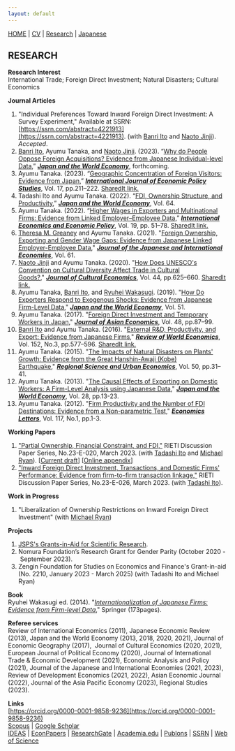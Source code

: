```yaml
---
layout: default
---
```


[HOME](/index.md) | [CV](/cv.md) | [Research](/research.md) | [Japanese](/japanese.md) 

[](#)

RESEARCH
--------


**Research Interest**  
International Trade; Foreign Direct Investment; Natural Disasters; Cultural Economics  

**Journal Articles**

1.  "Individual Preferences Toward Inward Foreign Direct Investment: A Survey Experiment," Available at SSRN: [https://ssrn.com/abstract=4221913](https://ssrn.com/abstract=4221913). (with [Banri Ito](https://sites.google.com/site/banriito/home/english) and [Naoto Jinji](http://www.econ.kyoto-u.ac.jp/~jinji/index_e.html)). _Accepted_.
1.  [Banri Ito](https://sites.google.com/site/banriito/home/english), Ayumu Tanaka, and [Naoto Jinji](http://www.econ.kyoto-u.ac.jp/~jinji/index_e.html). (2023). “[Why do People Oppose Foreign Acquisitions? Evidence from Japanese Individual-level Data](https://doi.org/10.1016/j.japwor.2023.101187),” **_[Japan and the World Economy](https://www.sciencedirect.com/journal/japan-and-the-world-economy)_**, forthcoming.
1.  Ayumu Tanaka. (2023). “[Geographic Concentration of Foreign Visitors: Evidence from Japan](https://doi.org/10.1007/s42495-022-00099-0),” **_[International Journal of Economic Policy Studies](https://link.springer.com/journal/42495)_**, Vol. 17, pp.211–222. [SharedIt link.](https://rdcu.be/c1Io7)
1.  Tadashi Ito and Ayumu Tanaka. (2022). “[FDI, Ownership Structure, and Productivity](https://doi.org/10.1016/j.japwor.2022.101158),” **_[Japan and the World Economy](https://www.sciencedirect.com/journal/japan-and-the-world-economy)_**, Vol. 64.
1.  Ayumu Tanaka. (2022). “[Higher Wages in Exporters and Multinational Firms: Evidence from Linked Employer–Employee Data](https://doi.org/10.1007/s10368-021-00517-2),” **_[International Economics and Economic Policy](https://www.springer.com/journal/10368)_**, Vol. 19, pp. 51–78. [SharedIt link.](https://rdcu.be/cwL22)
1.  [Theresa M. Greaney](https://sites.google.com/site/greaneyecon/home) and Ayumu Tanaka. (2021). "[Foreign Ownership, Exporting and Gender Wage Gaps: Evidence from Japanese Linked Employer-Employee Data](https://doi.org/10.1016/j.jjie.2021.101151)," **_[Journal of the Japanese and International Economies](https://www.journals.elsevier.com/journal-of-the-japanese-and-international-economies)_**, Vol. 61.
1.  [Naoto Jinji](http://www.econ.kyoto-u.ac.jp/~jinji/index_e.html) and Ayumu Tanaka. (2020). "[How Does UNESCO's Convention on Cultural Diversity Affect Trade in Cultural Goods?](https://doi.org/10.1007/s10824-020-09380-6)," **_[Journal of Cultural Economics](https://link.springer.com/journal/10824)_**, Vol. 44, pp.625–660. [SharedIt link.](https://rdcu.be/cw4lh)
1.  Ayumu Tanaka, [Banri Ito](https://sites.google.com/site/banriito/home/english), and [Ryuhei Wakasugi](https://scholar.google.co.jp/citations?user=j1e9qFUAAAAJ). (2019). "[How Do Exporters Respond to Exogenous Shocks: Evidence from Japanese Firm-Level Data](https://doi.org/10.1016/j.japwor.2019.100962)," **_[Japan and the World Economy](https://www.sciencedirect.com/journal/japan-and-the-world-economy)_**, Vol. 51.
1.  Ayumu Tanaka. (2017). "[Foreign Direct Investment and Temporary Workers in Japan](https://doi.org/10.1016/j.asieco.2016.10.004)," **_[Journal of Asian Economics](https://www.journals.elsevier.com/journal-of-asian-economics)_**, Vol. 48, pp.87–99.
1.  [Banri Ito](https://sites.google.com/site/banriito/home/english) and Ayumu Tanaka. (2016). "[External R&D, Productivity, and Export: Evidence from Japanese Firms](https://dx.doi.org/10.1007/s10290-015-0240-y)," **_[Review of World Economics](https://link.springer.com/journal/10290)_**, Vol. 152, No.3, pp.577–596. [SharedIt link.](https://rdcu.be/cw4lp)
1.  Ayumu Tanaka. (2015). "[The Impacts of Natural Disasters on Plants' Growth: Evidence from the Great Hanshin-Awaji (Kobe) Earthquake](https://dx.doi.org/10.1016/j.regsciurbeco.2014.11.002)," **_[Regional Science and Urban Economics](http://www.journals.elsevier.com/regional-science-and-urban-economics/)_**, Vol. 50, pp.31–41. 
1.  Ayumu Tanaka. (2013). "[The Causal Effects of Exporting on Domestic Workers: A Firm-Level Analysis using Japanese Data](https://dx.doi.org/10.1016/j.japwor.2013.06.003)," **_[Japan and the World Economy](http://www.journals.elsevier.com/japan-and-the-world-economy/)_**, Vol. 28, pp.13-23.
1.  Ayumu Tanaka. (2012). "[Firm Productivity and the Number of FDI Destinations: Evidence from a Non-parametric Test](https://dx.doi.org/10.1016/j.econlet.2012.04.079)," **_[Economics Letters](http://www.journals.elsevier.com/economics-letters/)_**, Vol. 117, No.1, pp.1-3. 


**Working Papers**

1.  ["Partial Ownership, Financial Constraint, and FDI,"](https://www.rieti.go.jp/en/publications/summary/23030016.html) RIETI Discussion Paper Series, No.23-E-020, March 2023. (with [Tadashi Ito](https://www.univ.gakushuin.ac.jp/iss/en/program/faculty/t011.html) and [Michael Ryan](https://sites.google.com/site/mryanwmu/)). [[Current draft](research/Partial_Ownership_After_Proofreading.pdf)]  [[Online appendix](research/Partial_Ownership_Online_Appendix.pdf)]
2.  ["Inward Foreign Direct Investment, Transactions, and Domestic Firms' Performance: Evidence from firm-to-firm transaction linkage,"](https://www.rieti.go.jp/en/publications/summary/23030024.html) RIETI Discussion Paper Series, No.23-E-026, March 2023. (with [Tadashi Ito](https://www.univ.gakushuin.ac.jp/iss/en/program/faculty/t011.html)).

**Work in Progress**
1.  "Liberalization of Ownership Restrictions on Inward Foreign Direct Investment" (with [Michael Ryan](https://sites.google.com/site/mryanwmu/))



**Projects**
1.  [JSPS's Grants-in-Aid for Scientific Research](https://nrid.nii.ac.jp/en/nrid/1000020583967/).
2.  Nomura Foundation’s Research Grant for Gender Parity (October 2020 - September 2023).
3.  Zengin Foundation for Studies on Economics and Finance's Grant-in-aid (No. 2210, January 2023 - March 2025) (with Tadashi Ito and Michael Ryan)


**Book**  
Ryuhei Wakasugi ed. (2014). "_[Internationalization of Japanese Firms: Evidence from Firm-level Data](https://dx.doi.org/10.1007/978-4-431-54532-3)_," Springer (173pages).  
  
**Referee services**  
Review of International Economics (2011), Japanese Economic Review (2013), Japan and the World Economy (2013, 2018, 2020, 2021), Journal of Economic Geography (2017),  Journal of Cultural Economics (2020, 2021), European Journal of Political Economy (2020), Journal of International Trade & Economic Development (2021), Economic Analysis and Policy (2021), Journal of the Japanese and International Economies (2021, 2023), Review of Development Economics (2021, 2022), Asian Economic Journal (2022), Journal of the Asia Pacific Economy (2023), Regional Studies (2023).
  
**Links**  
[https://orcid.org/0000-0001-9858-9236](https://orcid.org/0000-0001-9858-9236)  
[Scopus](https://www.scopus.com/authid/detail.uri?authorId=55792392300) | [Google Scholar](https://scholar.google.co.jp/citations?user=7o9PsBoAAAAJ&hl=en)  
[IDEAS](http://ideas.repec.org/f/pta352.html) | [EconPapers](http://econpapers.repec.org/RAS/pta352.htm) | [ResearchGate](https://www.researchgate.net/profile/Ayumu_Tanaka/) | [Academia.edu](https://publons.com/researcher/4668250/ayumu-tanaka/) | [Publons](https://publons.com/researcher/4668250/ayumu-tanaka/) | [SSRN](https://papers.ssrn.com/sol3/cf_dev/AbsByAuth.cfm?per_id=4610439) | 
[Web of Science](https://www.webofscience.com/wos/author/record/ABE-8642-2021)

